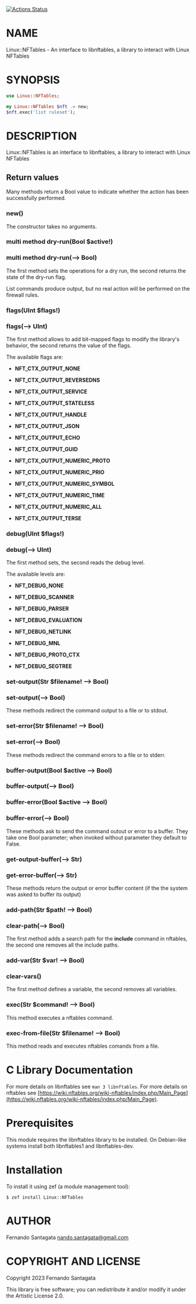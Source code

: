 [![Actions Status](https://github.com/frithnanth/raku-Linux-NFTables/actions/workflows/test.yml/badge.svg)](https://github.com/frithnanth/raku-Linux-NFTables/actions)

NAME
====

Linux::NFTables - An interface to libnftables, a library to interact with Linux NFTables

SYNOPSIS
========

```raku
use Linux::NFTables;

my Linux::NFTables $nft .= new;
$nft.exec('list ruleset');
```

DESCRIPTION
===========

Linux::NFTables is an interface to libnftables, a library to interact with Linux NFTables

Return values
-------------

Many methods return a Bool value to indicate whether the action has been successfully performed.

### new()

The constructor takes no arguments.

### multi method dry-run(Bool $active!)

### multi method dry-run(--> Bool)

The first method sets the operations for a dry run, the second returns the state of the dry-run flag.

List commands produce output, but no real action will be performed on the firewall rules.

### flags(UInt $flags!)

### flags(--> UInt)

The first method allows to add bit-mapped flags to modify the library's behavior, the second returns the value of the flags.

The available flags are:

  * **NFT_CTX_OUTPUT_NONE**

  * **NFT_CTX_OUTPUT_REVERSEDNS**

  * **NFT_CTX_OUTPUT_SERVICE**

  * **NFT_CTX_OUTPUT_STATELESS**

  * **NFT_CTX_OUTPUT_HANDLE**

  * **NFT_CTX_OUTPUT_JSON**

  * **NFT_CTX_OUTPUT_ECHO**

  * **NFT_CTX_OUTPUT_GUID**

  * **NFT_CTX_OUTPUT_NUMERIC_PROTO**

  * **NFT_CTX_OUTPUT_NUMERIC_PRIO**

  * **NFT_CTX_OUTPUT_NUMERIC_SYMBOL**

  * **NFT_CTX_OUTPUT_NUMERIC_TIME**

  * **NFT_CTX_OUTPUT_NUMERIC_ALL**

  * **NFT_CTX_OUTPUT_TERSE**

### debug(UInt $flags!)

### debug(--> UInt)

The first method sets, the second reads the debug level.

The available levels are:

  * **NFT_DEBUG_NONE**

  * **NFT_DEBUG_SCANNER**

  * **NFT_DEBUG_PARSER**

  * **NFT_DEBUG_EVALUATION**

  * **NFT_DEBUG_NETLINK**

  * **NFT_DEBUG_MNL**

  * **NFT_DEBUG_PROTO_CTX**

  * **NFT_DEBUG_SEGTREE**

### set-output(Str $filename! --> Bool)

### set-output(--> Bool)

These methods redirect the command output to a file or to stdout.

### set-error(Str $filename! --> Bool)

### set-error(--> Bool)

These methods redirect the command errors to a file or to stderr.

### buffer-output(Bool $active --> Bool)

### buffer-output(--> Bool)

### buffer-error(Bool $active --> Bool)

### buffer-error(--> Bool)

These methods ask to send the command outout or error to a buffer. They take one Bool parameter; when invoked without parameter they default to False.

### get-output-buffer(--> Str)

### get-error-buffer(--> Str)

These methods return the output or error buffer content (if the the system was asked to buffer its output)

### add-path(Str $path! --> Bool)

### clear-path(--> Bool)

The first method adds a search path for the **include** command in nftables, the second one removes all the include paths.

### add-var(Str $var! --> Bool)

### clear-vars()

The first method defines a variable, the second removes all variables.

### exec(Str $command! --> Bool)

This method executes a nftables command.

### exec-from-file(Str $filename! --> Bool)

This method reads and executes nftables comands from a file.

C Library Documentation
=======================

For more details on libnftables see `man 3 libnftables`.
For more details on nftables see [https://wiki.nftables.org/wiki-nftables/index.php/Main_Page](https://wiki.nftables.org/wiki-nftables/index.php/Main_Page).

Prerequisites
=============

This module requires the libnftables library to be installed.
On Debian-like systems install both libnftables1 and libnftables-dev.

Installation
============

To install it using zef (a module management tool):

    $ zef install Linux::NFTables

AUTHOR
======

Fernando Santagata <nando.santagata@gmail.com>

COPYRIGHT AND LICENSE
=====================

Copyright 2023 Fernando Santagata

This library is free software; you can redistribute it and/or modify it under the Artistic License 2.0.


